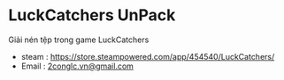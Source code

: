 # LuckCatchers UnPack
 Giải nén tệp trong game LuckCatchers
 * steam  : https://store.steampowered.com/app/454540/LuckCatchers/
 * Email : 2conglc.vn@gmail.com
